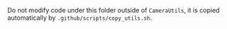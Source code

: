 Do not modify code under this folder outside of `CameraUtils`, it is copied
automatically by `.github/scripts/copy_utils.sh`.